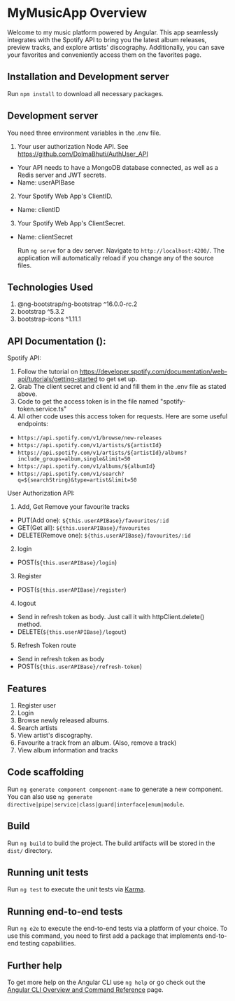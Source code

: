 # MyMusicApp Overview

Welcome to my music platform powered by Angular. This app seamlessly integrates with the Spotify API to bring you the latest album releases, preview tracks, and explore artists' discography. Additionally, you can save your favorites and conveniently access them on the favorites page.

## Installation and Development server

Run `npm install` to download all necessary packages.

## Development server

You need three environment variables in the .env file.

1. Your user authorization Node API. See https://github.com/DolmaBhuti/AuthUser_API

- Your API needs to have a MongoDB database connected, as well as a Redis server and JWT secrets.
- Name: userAPIBase

2. Your Spotify Web App's ClientID.

- Name: clientID

3. Your Spotify Web App's ClientSecret.

- Name: clientSecret

  Run `ng serve` for a dev server. Navigate to `http://localhost:4200/`. The application will automatically reload if you change any of the source files.

## Technologies Used

1. @ng-bootstrap/ng-bootstrap ^16.0.0-rc.2
2. bootstrap ^5.3.2
3. bootstrap-icons ^1.11.1

## API Documentation ():

Spotify API:

1.  Follow the tutorial on https://developer.spotify.com/documentation/web-api/tutorials/getting-started to get set up.
2.  Grab The client secret and client id and fill them in the .env file as stated above.
3.  Code to get the access token is in the file named "spotify-token.service.ts"
4.  All other code uses this access token for requests.
    Here are some useful endpoints:

- `https://api.spotify.com/v1/browse/new-releases`
- `https://api.spotify.com/v1/artists/${artistId}`
- `https://api.spotify.com/v1/artists/${artistId}/albums?include_groups=album,single&limit=50`
- `https://api.spotify.com/v1/albums/${albumId}`
- `https://api.spotify.com/v1/search?q=${searchString}&type=artist&limit=50`

User Authorization API:

1.  Add, Get Remove your favourite tracks

- PUT(Add one): `${this.userAPIBase}/favourites/:id`
- GET(Get all): `${this.userAPIBase}/favourites`
- DELETE(Remove one): `${this.userAPIBase}/favourites/:id`

2. login

- POST(`${this.userAPIBase}/login`)

3. Register

- POST(`${this.userAPIBase}/register`)

4. logout

- Send in refresh token as body. Just call it with httpClient.delete() method.
- DELETE(`${this.userAPIBase}/logout`)

5. Refresh Token route

- Send in refresh token as body
- POST(`${this.userAPIBase}/refresh-token`)

## Features

1. Register user
2. Login
3. Browse newly released albums.
4. Search artists
5. View artist's discography.
6. Favourite a track from an album. (Also, remove a track)
7. View album information and tracks

## Code scaffolding

Run `ng generate component component-name` to generate a new component. You can also use `ng generate directive|pipe|service|class|guard|interface|enum|module`.

## Build

Run `ng build` to build the project. The build artifacts will be stored in the `dist/` directory.

## Running unit tests

Run `ng test` to execute the unit tests via [Karma](https://karma-runner.github.io).

## Running end-to-end tests

Run `ng e2e` to execute the end-to-end tests via a platform of your choice. To use this command, you need to first add a package that implements end-to-end testing capabilities.

## Further help

To get more help on the Angular CLI use `ng help` or go check out the [Angular CLI Overview and Command Reference](https://angular.io/cli) page.
